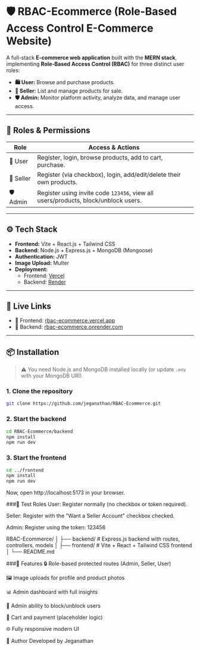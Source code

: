 # 🛡️ RBAC-Ecommerce (Role-Based Access Control E-Commerce Website)

A full-stack **E-commerce web application** built with the **MERN stack**, implementing **Role-Based Access Control (RBAC)** for three distinct user roles:

- **🛍️ User:** Browse and purchase products.
- **🛒 Seller:** List and manage products for sale.
- **🛡️ Admin:** Monitor platform activity, analyze data, and manage user access.

---

## 🔐 Roles & Permissions

| Role   | Access & Actions                                                                 |
|--------|-----------------------------------------------------------------------------------|
| 👤 User   | Register, login, browse products, add to cart, purchase.                         |
| 🛒 Seller | Register (via checkbox), login, add/edit/delete their own products.             |
| 🛡️ Admin  | Register using invite code `123456`, view all users/products, block/unblock users. |

---

## ⚙️ Tech Stack

- **Frontend:** Vite + React.js + Tailwind CSS
- **Backend:** Node.js + Express.js + MongoDB (Mongoose)
- **Authentication:** JWT
- **Image Upload:** Multer
- **Deployment:**  
  - Frontend: [Vercel](https://vercel.com)  
  - Backend: [Render](https://render.com)

---

## 🚀 Live Links

- 🔗 Frontend: [rbac-ecommerce.vercel.app](https://rbac-ecommerce.vercel.app)
- 🔗 Backend: [rbac-ecommerce.onrender.com](https://rbac-ecommerce.onrender.com)

---

## 📦 Installation

> ⚠️ You need Node.js and MongoDB installed locally (or update `.env` with your MongoDB URI).

### 1. Clone the repository

```bash
git clone https://github.com/jeganxthan/RBAC-Ecommerce.git
```

### 2. Start the backend
```bash
cd RBAC-Ecommerce/backend
npm install
npm run dev
```

### 3. Start the frontend
```bash
cd ../frontend
npm install
npm run dev
```
Now, open http://localhost:5173 in your browser.

###🧪 Test Roles
User: Register normally (no checkbox or token required).

Seller: Register with the "Want a Seller Account" checkbox checked.

Admin: Register using the token: 123456

RBAC-Ecommerce/
│
├── backend/        # Express.js backend with routes, controllers, models
│
├── frontend/       # Vite + React + Tailwind CSS frontend
│
└── README.md

###🧠 Features
🔒 Role-based protected routes (Admin, Seller, User)

🖼️ Image uploads for profile and product photos

📊 Admin dashboard with full insights

🚫 Admin ability to block/unblock users

🛒 Cart and payment (placeholder logic)

🌐 Fully responsive modern UI

🙌 Author
Developed by Jeganathan

